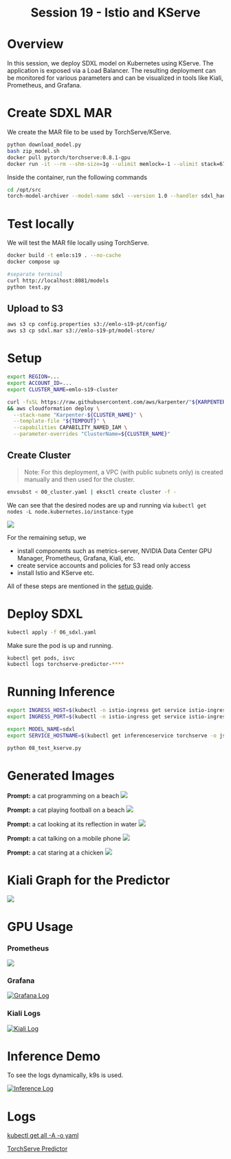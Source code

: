 <div align="center">

# Session 19 - Istio and KServe

</div>

# Overview
In this session, we deploy SDXL model on Kubernetes using KServe. The application is exposed via a Load Balancer. The resulting deployment can be monitored for various parameters and can be visualized in tools like Kiali, Prometheus, and Grafana.

# Create SDXL MAR

We create the MAR file to be used by TorchServe/KServe.


```bash
python download_model.py 
bash zip_model.sh
docker pull pytorch/torchserve:0.8.1-gpu
docker run -it --rm --shm-size=1g --ulimit memlock=-1 --ulimit stack=67108864 --gpus all -v `pwd`:/opt/src pytorch/torchserve:0.8.1-gpu bash
```

Inside the container, run the following commands

```bash
cd /opt/src
torch-model-archiver --model-name sdxl --version 1.0 --handler sdxl_handler.py --extra-files sdxl-1.0-model.zip -r requirements.txt
```

# Test locally

We will test the MAR file locally using TorchServe.


```bash
docker build -t emlo:s19 . --no-cache 
docker compose up

#separate terminal
curl http://localhost:8081/models
python test.py
```

## Upload to S3

```bash
aws s3 cp config.properties s3://emlo-s19-pt/config/
aws s3 cp sdxl.mar s3://emlo-s19-pt/model-store/
```


# Setup


```bash
export REGION=...
export ACCOUNT_ID=...
export CLUSTER_NAME=emlo-s19-cluster
```


```bash
curl -fsSL https://raw.githubusercontent.com/aws/karpenter/"${KARPENTER_VERSION}"/website/content/en/preview/getting-started/getting-started-with-karpenter/cloudformation.yaml  > $(mktemp) \
&& aws cloudformation deploy \
  --stack-name "Karpenter-${CLUSTER_NAME}" \
  --template-file "${TEMPOUT}" \
  --capabilities CAPABILITY_NAMED_IAM \
  --parameter-overrides "ClusterName=${CLUSTER_NAME}"
```

## Create Cluster
>Note: For this deployment, a VPC (with public subnets only) is created manually and then used for the cluster.

```bash
envsubst < 00_cluster.yaml | eksctl create cluster -f -
```


We can see that the desired nodes are up and running via  `kubectl get nodes -L node.kubernetes.io/instance-type`

![](./images/01_nodes.png)

For the remaining setup, we
- install components such as metrics-server, NVIDIA Data Center GPU Manager, Prometheus, Grafana, Kiali, etc.
- create service accounts and policies for S3 read only access
- install Istio and KServe etc.


All of these steps are mentioned in the [setup guide](./setup.md).

# Deploy SDXL



```bash
kubectl apply -f 06_sdxl.yaml
```

Make sure the pod is up and running.

```bash
kubectl get pods, isvc
kubectl logs torchserve-predictor-****
```

# Running Inference

```bash
export INGRESS_HOST=$(kubectl -n istio-ingress get service istio-ingress -o jsonpath='{.status.loadBalancer.ingress[0].hostname}')
export INGRESS_PORT=$(kubectl -n istio-ingress get service istio-ingress -o jsonpath='{.spec.ports[?(@.name=="http2")].port}')

export MODEL_NAME=sdxl
export SERVICE_HOSTNAME=$(kubectl get inferenceservice torchserve -o jsonpath='{.status.url}' | cut -d "/" -f 3)
```



```bash
python 08_test_kserve.py
```




# Generated Images

**Prompt:** a cat programming on a beach
![](./outputs/out.jpg)

**Prompt:** a cat playing football on a beach
![](./outputs/out1.jpg)

**Prompt:** a cat looking at its reflection in water
![](./outputs/out2.jpg)

**Prompt:** a cat talking on a mobile phone
![](./outputs/out3.jpg)

**Prompt:** a cat staring at a chicken
![](./outputs/out4.jpg)


# Kiali Graph for the Predictor

![](./images/02_kiali_graph.png)


# GPU Usage

### Prometheus
![](./images/03_prometheus.png)


### Grafana
[![Grafana Log](https://img.youtube.com/vi/VINH4e3zUZU/hqdefault.jpg)](https://www.youtube.com/embed/VINH4e3zUZU)


### Kiali Logs

[![Kiali Log](https://img.youtube.com/vi/qQDsI94ylvA/hqdefault.jpg)](https://www.youtube.com/embed/qQDsI94ylvA)



# Inference Demo

To see the logs dynamically, k9s is used.

[![Inference Log](https://img.youtube.com/vi/NfLpZzUyMJc/hqdefault.jpg)](https://www.youtube.com/embed/NfLpZzUyMJc)


# Logs

[kubectl get all -A  -o yaml](./logs/output.md)

[TorchServe Predictor](./logs/default-torchserve-predictor.md)
